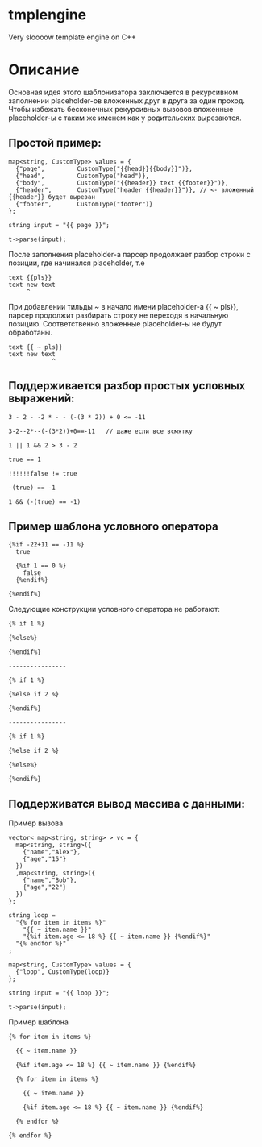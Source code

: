 # tmplengine
Very sloooow template engine on C++

# Описание
Основная идея этого шаблонизатора заключается в рекурсивном заполнении placeholder-ов вложенных друг в друга за один проход.
Чтобы избежать бесконечных рекурсивных вызовов вложенные placeholder-ы с таким же именем как у родительских вырезаются.

## Простой пример:

```
map<string, CustomType> values = {
  {"page",         CustomType("{{head}}{{body}}")},
  {"head",         CustomType("head")},
  {"body",         CustomType("{{header}} text {{footer}}")},
  {"header",       CustomType("header {{header}}")}, // <- вложенный {{header}} будет вырезан
  {"footer",       CustomType("footer")}
};

string input = "{{ page }}";

t->parse(input);
```

После заполнения placeholder-а парсер продолжает разбор строки с позиции, где начинался placeholder, т.е
```
text {{pls}}
text new text
     ^
```
При добавлении тильды ~ в начало имени placeholder-а {{ ~ pls}}, парсер продолжит разбирать строку не переходя в начальную позицию.
Соответственно вложенные placeholder-ы не будут обработаны.
```
text {{ ~ pls}}
text new text
            ^
```


## Поддерживается разбор простых условных выражений:

```
3 - 2 - -2 * - - (-(3 * 2)) + 0 <= -11

3-2--2*--(-(3*2))+0==-11   // даже если все всмятку

1 || 1 && 2 > 3 - 2

true == 1

!!!!!!false != true

-(true) == -1

1 && (-(true) == -1)
```

## Пример шаблона условного оператора

```
{%if -22+11 == -11 %}
  true
  
  {%if 1 == 0 %}
    false
  {%endif%}
  
{%endif%}
```

Следующие конструкции условного оператора не работают:
```
{% if 1 %}

{%else%}

{%endif%}

----------------

{% if 1 %}

{%else if 2 %}

{%endif%}

----------------

{% if 1 %}

{%else if 2 %}

{%else%}

{%endif%}
```

## Поддерживатся вывод массива с данными:

Пример вызова
```
vector< map<string, string> > vc = {
  map<string, string>({
    {"name","Alex"},
    {"age","15"}
  })
  ,map<string, string>({
    {"name","Bob"},
    {"age","22"}
  })
};

string loop =
  "{% for item in items %}"
    "{{ ~ item.name }}"
    "{%if item.age <= 18 %} {{ ~ item.name }} {%endif%}"
  "{% endfor %}"
;

map<string, CustomType> values = {
  {"loop", CustomType(loop)}
};

string input = "{{ loop }}";

t->parse(input);
```

Пример шаблона
```
{% for item in items %}

  {{ ~ item.name }}

  {%if item.age <= 18 %} {{ ~ item.name }} {%endif%}
  
  {% for item in items %}

    {{ ~ item.name }}

    {%if item.age <= 18 %} {{ ~ item.name }} {%endif%}

  {% endfor %}

{% endfor %}
```

